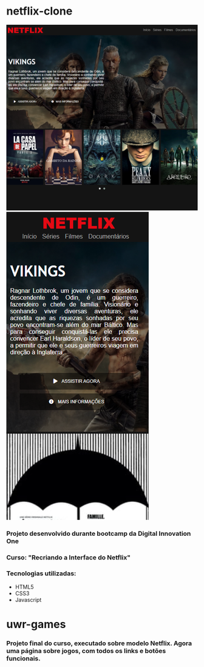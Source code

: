 # netflix-clone

![](/backup/img/print-tablet.png)
![](/backup/img/print-celular.png)

### Projeto desenvolvido durante bootcamp da Digital Innovation One

### Curso: "Recriando a Interface do Netflix"

### Tecnologias utilizadas:

- HTML5
- CSS3
- Javascript

# uwr-games

### Projeto final do curso, executado sobre modelo Netflix. Agora uma página sobre jogos, com todos os links e botões funcionais.
